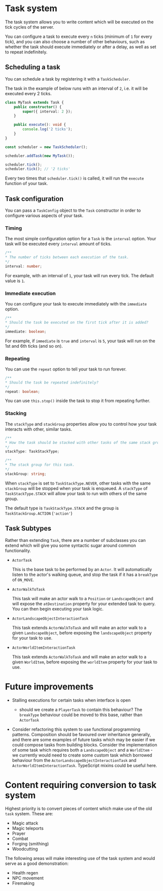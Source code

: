 # Task system

The task system allows you to write content which will be executed on the tick cycles of the server.

You can configure a task to execute every `n` ticks (minimum of `1` for every tick), and you can also choose a number of other behaviours, such as whether the task should execute immediately or after a delay, as well as set to repeat indefinitely.

## Scheduling a task

You can schedule a task by registering it with a `TaskScheduler`.

The task in the example of below runs with an interval of `2`, i.e. it will be executed every 2 ticks.

```ts
class MyTask extends Task {
    public constructor() {
        super({ interval: 2 });
    }

    public execute(): void {
        console.log('2 ticks');
    }
}

const scheduler = new TaskScheduler();

scheduler.addTask(new MyTask());

scheduler.tick();
scheduler.tick(); // '2 ticks'
```

Every two times that `scheduler.tick()` is called, it will run the `execute` function of your task.

## Task configuration

You can pass a `TaskConfig` object to the `Task` constructor in order to configure various aspects of your task.

### Timing

The most simple configuration option for a `Task` is the `interval` option. Your task will be executed every `interval` amount of ticks.

```ts
/**
* The number of ticks between each execution of the task.
*/
interval: number;
```

For example, with an interval of `1`, your task will run every tick. The default value is `1`.

### Immediate execution

You can configure your task to execute immediately with the `immediate` option.

```ts
/**
* Should the task be executed on the first tick after it is added?
*/
immediate: boolean;
```

For example, if `immediate` is `true` and `interval` is `5`, your task will run on the 1st and 6th ticks (and so on).

### Repeating

You can use the `repeat` option to tell your task to run forever.

```ts
/**
* Should the task be repeated indefinitely?
*/
repeat: boolean;
```

You can use `this.stop()` inside the task to stop it from repeating further.

### Stacking

The `stackType` and `stackGroup` properties allow you to control how your task interacts with other, similar tasks.

```ts
/**
* How the task should be stacked with other tasks of the same stack group.
*/
stackType: TaskStackType;

/**
* The stack group for this task.
*/
stackGroup: string;
```

When `stackType` is set to `TaskStackType.NEVER`, other tasks with the same `stackGroup` will be stopped when your task is enqueued. A `stackType` of `TaskStackType.STACK` will allow your task to run with others of the same group.

The default type is `TaskStackType.STACK` and the group is `TaskStackGroup.ACTION` (`'action'`)

## Task Subtypes

Rather than extending `Task`, there are a number of subclasses you can extend which will give you some syntactic sugar around common functionality.

- `ActorTask`

    This is the base task to be performed by an `Actor`. It will automatically listen to the actor's walking queue, and stop the task if it has a `breakType` of `ON_MOVE`.

- `ActorWalkToTask`

    This task will make an actor walk to a `Position` or `LandscapeObject` and will expose the `atDestination` property for your extended task to query. You can then begin executing your task logic.

- `ActorLandscapeObjectInteractionTask`

    This task extends `ActorWalkToTask` and will make an actor walk to a given `LandscapeObject`, before exposing the `landscapeObject` property for your task to use.

- `ActorWorldItemInteractionTask`

    This task extends `ActorWalkToTask` and will make an actor walk to a given `WorldItem`, before exposing the `worldItem` property for your task to use.

# Future improvements

- Stalling executions for certain tasks when interface is open
    - should we create a `PlayerTask` to contain this behaviour? The `breakType` behaviour could be moved to this base, rather than `ActorTask`

- Consider refactoring this system to use functional programming patterns. Composition should be favoured over inheritance generally, and there are some examples of future tasks which may be easier if we could compose tasks from building blocks. Consider the implementation of some task which requires both a `LandscapeObject` and a `WorldItem` - we currently would need to create some custom task which borrowed behaviour from the `ActorLandscapeObjectInteractionTask` and `ActorWorldItemInteractionTask`. TypeScript mixins could be useful here.

# Content requiring conversion to task system

Highest priority is to convert pieces of content which make use of the old `task` system. These are:

- Magic attack
- Magic teleports
- Prayer
- Combat
- Forging (smithing)
- Woodcutting

The following areas will make interesting use of the task system and would serve as a good demonstration:

- Health regen
- NPC movement
- Firemaking
